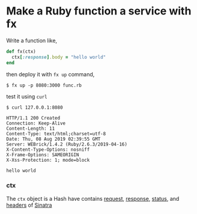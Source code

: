 # Make a Ruby function a service with fx

Write a function like,

```ruby
def fx(ctx)
  ctx[:response].body = "hello world"
end
```

then deploy it with `fx up` command,

```shell
$ fx up -p 8080:3000 func.rb
```

test it using `curl`

```shell
$ curl 127.0.0.1:8080

HTTP/1.1 200 Created
Connection: Keep-Alive
Content-Length: 11
Content-Type: text/html;charset=utf-8
Date: Thu, 08 Aug 2019 02:39:55 GMT
Server: WEBrick/1.4.2 (Ruby/2.6.3/2019-04-16)
X-Content-Type-Options: nosniff
X-Frame-Options: SAMEORIGIN
X-Xss-Protection: 1; mode=block

hello world
```

### ctx

The `ctx` object is a Hash have contains [request](https://rubydoc.info/github/rack/rack/master/Rack/Request<Paste>), [response](https://rubydoc.info/github/rack/rack/master/Rack/Response), [status](https://www.rubydoc.info/gems/sinatra/Sinatra%2FHelpers:status), and [headers](https://www.rubydoc.info/gems/sinatra/Sinatra%2FHelpers:headers) of [Sinatra](https://github.com/sinatra/sinatra)
